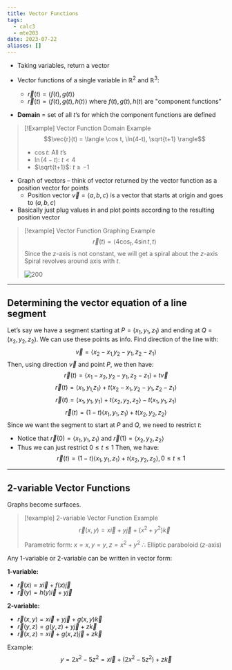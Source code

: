 ```yaml
---
title: Vector Functions
tags:
  - calc3
  - mte203
date: 2023-07-22
aliases: []
---
```


- Taking variables, return a vector
- Vector functions of a single variable in $\mathbb{R}^2$ and $\mathbb{R}^3$:
	- $\vec{r}(t) = \langle f(t),g(t) \rangle$
	- $\vec{r}(t) = \langle f(t),g(t),h(t) \rangle$
   where $f(t), g(t), h(t)$ are "component functions”
	
- **Domain** = set of all $t$‘s for which the component functions are defined

> [!Example] Vector Function Domain Example
> $$\vec{r}(t) = \langle \cos t, \ln(4-t), \sqrt{t+1} \rangle$$
> - $\cos t$: All $t$’s
> - $\ln(4-t)$:  $t<4$
> - $\sqrt{t+1}$: $t \geq -1$

- Graph of vectors – think of vector returned by the vector function as a position vector for points
	- Position vector $\vec{v} = \langle a,b,c \rangle$ is a vector that starts at origin and goes to $(a,b,c)$
- Basically just plug values in and plot points according to the resulting position vector

>[!example] Vector Function Graphing Example
>$$\vec{r}(t) = \langle 4\cos_{t}, 4\sin t , t \rangle$$
>Since the $z$-axis is not constant, we will get a spiral about the $z$-axis
>Spiral revolves around axis with $t$.
>
>![200](Calculus/attachments/Pasted%20image%2020230802140856.png)
>

---
## Determining the vector equation of a line segment

Let’s say we have a segment starting at $P=(x_1,y_1,z_1)$ and ending at $Q=(x_2,y_2,z_2)$.
We can use these points as info.
Find direction of the line with: $$\vec{v} = \langle x_{2}- x_{1,}y_{2} - y_{1},z_{2}- z_{1} \rangle$$
Then, using direction $\vec{v}$ and point $P$, we then have:
$$
\vec{r}(t) = \langle x_{1}-x_{2},y_{2}-y_{1}, z_{2}-z_{1} \rangle + t\vec{v}
$$
$$
\vec{r}(t) = \langle x_{1}, y_{1,}z_{1}\rangle + t\langle x_{2}-x_{1}, y_{2}-y_{1}, z_{2}-z_{1} \rangle
$$
$$
\vec{r}(t)=\langle x_{1}, y_{1}, y_{1} \rangle + t \langle x_{2}, y_{2}, z_{2} \rangle - t\langle x_{1}, y_{1}, z_{1} \rangle
$$
$$
\vec{r}(t) = (1-t) \langle x_{1}, y_{1}, z_{1} \rangle + t\langle x_{2}, y_{2}, z_{2} \rangle
$$
Since we want the segment to start at $P$ and $Q$, we need to restrict $t$:
- Notice that $\vec{r}(0) = \langle x_{1},y_{1},z_{1} \rangle$ and $\vec{r}(1) = \langle x_{2}, y_{2}, z_{2} \rangle$
- Thus we can just restrict $0 \leq t \leq 1$
Then, we have:
$$\vec{r}(t)=(1-t)\langle x_{1}, y_{1}, z_{1} \rangle + t\langle x_{2}, y_{2}, z_{2} \rangle, 0 \leq t \leq 1$$

---
## 2-variable Vector Functions

Graphs become surfaces.

> [!example] 2-variable Vector Function Example
> $$\vec{r} (x,y) = x \vec{i} + y \vec{j} + (x^{2} + y^{2}) \vec{k}$$
> 
> Parametric form: $x = x, y = y, z = x^{2} + y^{2}$
> $\therefore$ Elliptic paraboloid ($z$-axis)

Any 1-variable or 2-variable can be written in vector form:

**1-variable:**
- $\vec{r}(x) = x \vec{i} + f(x) \vec{j}$
- $\vec{r}(y) = h(y) \vec{i} + y \vec{j}$

**2-variable:**
- $\vec{r}(x,y) = x \vec{i} + y \vec{j} + g(x,y) \vec{k}$
- $\vec{r}(y,z) = g(y,z) + y \vec{j} + z \vec{k}$
- $\vec{r}(x,z) = x \vec{i} + g(x,z) \vec{j} + z \vec{k}$

Example: $$y = 2x^{2} - 5z^{2} = x \vec{i} + (2x^{2} -5z^{2}) + z \vec{k}$$
